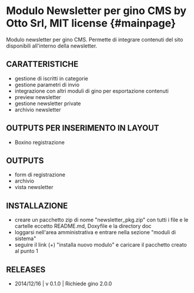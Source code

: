 Modulo Newsletter per gino CMS by Otto Srl, MIT license {#mainpage}
=================================================================

Modulo newsletter per gino CMS. Permette di integrare contenuti del sito disponibili all'interno della newsletter.

## CARATTERISTICHE

- gestione di iscritti in categorie
- gestione parametri di invio
- integrazione con altri moduli di gino per esportazione contenuti
- preview newsletter
- gestione newsletter private
- archivio newsletter

## OUTPUTS PER INSERIMENTO IN LAYOUT

- Boxino registrazione

## OUTPUTS

- form di registrazione
- archivio
- vista newsletter

## INSTALLAZIONE

- creare un pacchetto zip di nome "newsletter_pkg.zip" con tutti i file e le cartelle eccetto README.md, Doxyfile e la directory doc
- loggarsi nell'area amministrativa e entrare nella sezione "moduli di sistema"
- seguire il link (+) "installa nuovo modulo" e caricare il pacchetto creato al punto 1

## RELEASES

- 2014/12/16 | v 0.1.0 | Richiede gino 2.0.0
